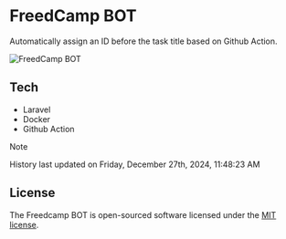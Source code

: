 # FreedCamp BOT

Automatically assign an ID before the task title based on Github Action.

![FreedCamp BOT](https://repository-images.githubusercontent.com/737932867/7d34798b-2680-471c-b089-a78a718d3d6a)

## Tech

- Laravel
- Docker
- Github Action

> [!NOTE]  
> History last updated on Friday, December 27th, 2024, 11:48:23 AM

## License

The Freedcamp BOT is open-sourced software licensed under the [MIT license](https://opensource.org/licenses/MIT).
